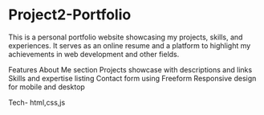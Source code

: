 # Project2-Portfolio
This is a personal portfolio website showcasing my projects, skills, and experiences. It serves as an online resume and a platform to highlight my achievements in web development and other fields.

Features
About Me section
Projects showcase with descriptions and links
Skills and expertise listing
Contact form using Freeform
Responsive design for mobile and desktop

Tech- html,css,js
